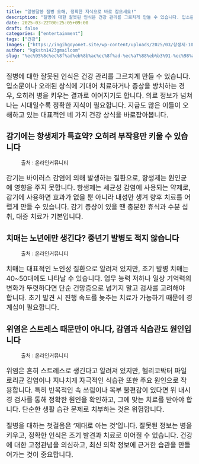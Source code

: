 ```yaml
---
title: "알쏭달쏭 질병 오해, 정확한 지식으로 바로 잡으세요!"
description: "질병에 대한 잘못된 인식은 건강 관리를 그르치게 만들 수 있습니다. 입소문이나 오래된 상식에 기대어 치료하거나 증상을 방치하는 경우, 오히려 병을 키우는 결과로 이어지기도 합니다. 의료 정보가 넘쳐나는 시대일수록 정확한 지식이 필요합니다. 지금도 많은 이들이 오해하고 "
date: 2025-03-22T00:25:05+09:00
draft: false
categories: ["entertainment"]
tags: ["건강"]
images: ["https://ingihgoyonet.site/wp-content/uploads/2025/03/항생제-1024x683.jpg", "https://ingihgoyonet.site/wp-content/uploads/2025/03/건망증-1024x683.jpg", "https://ingihgoyonet.site/wp-content/uploads/2025/03/위염-1024x683.jpg"]
author: "kgkstn1423gmailcom"
slug: "%ec%95%8c%ec%8f%ad%eb%8b%ac%ec%8f%ad-%ec%a7%88%eb%b3%91-%ec%98%a4%ed%95%b4-%ec%a0%95%ed%99%95%ed%95%9c-%ec%a7%80%ec%8b%9d%ec%9c%bc%eb%a1%9c-%eb%b0%94%eb%a1%9c-%ec%9e%a1%ec%9c%bc%ec%84%b8%ec%9a%94"
---
```


<p style="font-size:18px">질병에 대한 잘못된 인식은 건강 관리를 그르치게 만들 수 있습니다. 입소문이나 오래된 상식에 기대어 치료하거나 증상을 방치하는 경우, 오히려 병을 키우는 결과로 이어지기도 합니다. 의료 정보가 넘쳐나는 시대일수록 정확한 지식이 필요합니다. 지금도 많은 이들이 오해하고 있는 대표적인 네 가지 건강 상식을 바로잡아봅니다.</p> <h2 >감기에는 항생제가 특효약? 오히려 부작용만 키울 수 있습니다</h2> <figure ><img src="https://ingihgoyonet.site/wp-content/uploads/2025/03/항생제-1024x683.jpg" alt="" style="aspect-ratio:16/9;object-fit:cover"/><figcaption >출처 : 온라인커뮤니티</figcaption></figure> <p style="font-size:18px">감기는 바이러스 감염에 의해 발생하는 질환으로, 항생제는 원인균에 영향을 주지 못합니다. 항생제는 세균성 감염에 사용되는 약제로, 감기에 사용하면 효과가 없을 뿐 아니라 내성만 생겨 향후 치료를 어렵게 만들 수 있습니다. 감기 증상이 있을 땐 충분한 휴식과 수분 섭취, 대증 치료가 기본입니다.</p> <h2 >치매는 노년에만 생긴다? 중년기 발병도 적지 않습니다</h2> <figure ><img src="https://ingihgoyonet.site/wp-content/uploads/2025/03/건망증-1024x683.jpg" alt="" style="aspect-ratio:16/9;object-fit:cover"/><figcaption >출처 : 온라인커뮤니티</figcaption></figure> <p style="font-size:18px">치매는 대표적인 노인성 질환으로 알려져 있지만, 조기 발병 치매는 40~50대에도 나타날 수 있습니다. 업무 능력 저하나 일상 기억력의 변화가 뚜렷하다면 단순 건망증으로 넘기지 말고 검사를 고려해야 합니다. 초기 발견 시 진행 속도를 늦추는 치료가 가능하기 때문에 경계심이 필요합니다.</p> <h2 >위염은 스트레스 때문만이 아니다, 감염과 식습관도 원인입니다</h2> <figure ><img src="https://ingihgoyonet.site/wp-content/uploads/2025/03/위염-1024x683.jpg" alt="" style="aspect-ratio:16/9;object-fit:cover"/><figcaption >출처 : 온라인커뮤니티</figcaption></figure> <p style="font-size:18px">위염은 흔히 스트레스로 생긴다고 알려져 있지만, 헬리코박터 파일로리균 감염이나 지나치게 자극적인 식습관 또한 주요 원인으로 작용합니다. 특히 반복적인 속 쓰림이나 복부 불편감이 있다면 위 내시경 검사를 통해 정확한 원인을 확인하고, 그에 맞는 치료를 받아야 합니다. 단순한 생활 습관 문제로 치부하는 것은 위험합니다.</p> <p style="font-size:18px">질병을 대하는 첫걸음은 ‘제대로 아는 것’입니다. 잘못된 정보는 병을 키우고, 정확한 인식은 조기 발견과 치료로 이어질 수 있습니다. 건강에 대한 고정관념을 의심하고, 최신 의학 정보에 근거한 습관을 만들어가는 것이 중요합니다.</p>